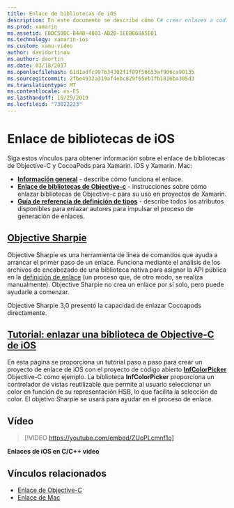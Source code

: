 ```yaml
---
title: Enlace de bibliotecas de iOS
description: En este documento se describe cómo C# crear enlaces a código de Objective-C, lo que permite consumir bibliotecas nativas y CocoaPods en una aplicación de Xamarin. iOS.
ms.prod: xamarin
ms.assetid: EBDC50DC-B44B-4003-AB2B-1EEB868A5E01
ms.technology: xamarin-ios
ms.custom: xamu-video
author: davidortinau
ms.author: daortin
ms.date: 03/18/2017
ms.openlocfilehash: 61d1adfc997b34302f1f89f56653af906ca90135
ms.sourcegitcommit: 2fbe4932a319af4ebc829f65eb1fb1816ba305d3
ms.translationtype: MT
ms.contentlocale: es-ES
ms.lasthandoff: 10/29/2019
ms.locfileid: "73022223"
---
```

# <a name="binding-ios-libraries"></a>Enlace de bibliotecas de iOS

Siga estos vínculos para obtener información sobre el enlace de bibliotecas de Objective-C y CocoaPods para Xamarin. iOS y Xamarin. Mac:

- [**Información general**](~/cross-platform/macios/binding/overview.md) -
  describe cómo funciona el enlace.
- [**Enlace de bibliotecas de Objective-c**](~/cross-platform/macios/binding/objective-c-libraries.md) -
  instrucciones sobre cómo enlazar bibliotecas de Objective-c para su uso en proyectos de Xamarin.
- [**Guía de referencia de definición de tipos**](~/cross-platform/macios/binding/binding-types-reference.md) -
  describe todos los atributos disponibles para enlazar autores para impulsar el proceso de generación de enlaces.

## <a name="objective-sharpiecross-platformmaciosbindingobjective-sharpieindexmd"></a>[Objective Sharpie](~/cross-platform/macios/binding/objective-sharpie/index.md)

Objective Sharpie es una herramienta de línea de comandos que ayuda a arrancar el primer paso de un enlace.
Funciona mediante el análisis de los archivos de encabezado de una biblioteca nativa para asignar la API pública en la [definición de enlace](~/cross-platform/macios/binding/objective-c-libraries.md) (un proceso que, de otro modo, se realiza manualmente). Objective Sharpie no crea un enlace por sí solo, pero puede ayudarle a comenzar.

Objective Sharpie 3,0 presentó la capacidad de enlazar Cocoapods directamente.

## <a name="walkthrough---binding-an-ios-objective-c-librarywalkthroughmd"></a>[Tutorial: enlazar una biblioteca de Objective-C de iOS](walkthrough.md)

En esta página se proporciona un tutorial paso a paso para crear un proyecto de enlace de iOS con el proyecto de código abierto [**InfColorPicker**](https://github.com/InfinitApps/InfColorPicker) Objective-C como ejemplo. La biblioteca **InfColorPicker** proporciona un controlador de vistas reutilizable que permite al usuario seleccionar un color en función de su representación HSB, lo que facilita la selección de color.
El objetivo Sharpie se usará para ayudar en el proceso de enlace.

## <a name="video"></a>Vídeo

> [!VIDEO https://youtube.com/embed/ZUoPLcmnf1o]

**Enlaces de iOS en C/C++ video**

## <a name="related-links"></a>Vínculos relacionados

- [Enlace de Objective-C](~/cross-platform/macios/binding/index.md)
- [Enlace de Mac](~/mac/platform/binding.md)
